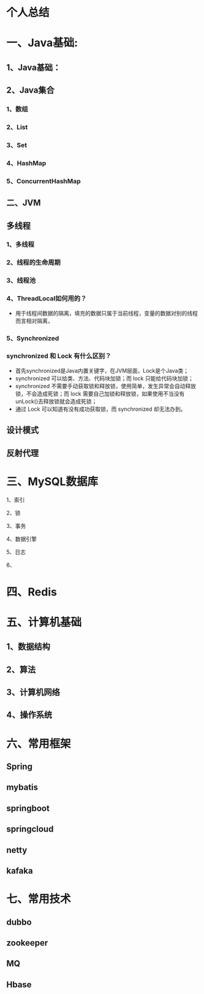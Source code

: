 # 个人总结

# 一、Java基础:

## 1、Java基础：



## 2、Java集合

### 1、数组

### 2、List

### 3、Set

### 4、HashMap

### 5、ConcurrentHashMap



## 二、JVM

## 多线程

### 1、多线程

### 2、线程的生命周期

### 3、线程池

### 4、ThreadLocal如何用的？

* 用于线程间数据的隔离，填充的数据只属于当前线程，变量的数据对别的线程而言相对隔离，

### 5、Synchronized

### synchronized 和 Lock 有什么区别？

- 首先synchronized是Java内置关键字，在JVM层面，Lock是个Java类；
- synchronized 可以给类、方法、代码块加锁；而 lock 只能给代码块加锁；
- synchronized 不需要手动获取锁和释放锁，使用简单，发生异常会自动释放锁，不会造成死锁；而 lock 需要自己加锁和释放锁，如果使用不当没有 unLock()去释放锁就会造成死锁；
- 通过 Lock 可以知道有没有成功获取锁，而 synchronized 却无法办到。

## 设计模式

## 反射代理

# 三、MySQL数据库

1、索引

2、锁

3、事务

4、数据引擎

5、日志

6、



# 四、Redis

# 五、计算机基础

## 1、数据结构

## 2、算法

## 3、计算机网络

## 4、操作系统

# 六、常用框架

## Spring

## mybatis

## springboot

## springcloud

## netty

## kafaka



#  七、常用技术

## dubbo

## zookeeper

## MQ

## Hbase

